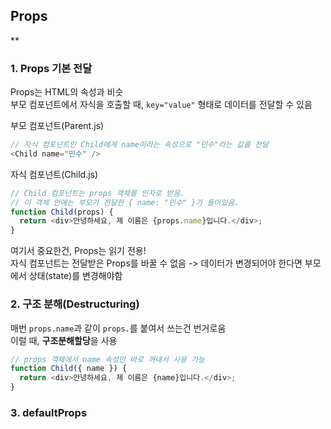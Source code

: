 ## Props
**
<br>

### 1. Props 기본 전달
Props는 HTML의 속성과 비슷<br>
부모 컴포넌트에서 자식을 호출할 때, `key="value"` 형태로 데이터를 전달할 수 있음

부모 컴포넌트(Parent.js)
```js
// 자식 컴포넌트인 Child에게 name이라는 속성으로 "민수"라는 값을 전달
<Child name="민수" /> 
```

자식 컴포넌트(Child.js)
```js
// Child 컴포넌트는 props 객체를 인자로 받음.
// 이 객체 안에는 부모가 전달한 { name: "민수" }가 들어있음.
function Child(props) {
  return <div>안녕하세요, 제 이름은 {props.name}입니다.</div>;
}
```

여기서 중요한건, Props는 읽기 전용! <br>
자식 컴포넌트는 전달받은 Props를 바꿀 수 없음 -> 데이터가 변경되어야 한다면 부모에서 상태(state)를 변경해야함

### 2. 구조 분해(Destructuring)
매번 `props.name`과 같이 `props.`를 붙여서 쓰는건 번거로움 <br>
이럴 때, **구조분해할당**을 사용

```js
// props 객체에서 name 속성만 바로 꺼내서 사용 가능
function Child({ name }) { 
  return <div>안녕하세요, 제 이름은 {name}입니다.</div>;
}
```

### 3. defaultProps


